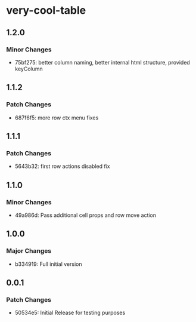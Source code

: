 # very-cool-table

## 1.2.0

### Minor Changes

- 75bf275: better column naming, better internal html structure, provided keyColumn

## 1.1.2

### Patch Changes

- 687f6f5: more row ctx menu fixes

## 1.1.1

### Patch Changes

- 5643b32: first row actions disabled fix

## 1.1.0

### Minor Changes

- 49a986d: Pass additional cell props and row move action

## 1.0.0

### Major Changes

- b334919: Full initial version

## 0.0.1

### Patch Changes

- 50534e5: Initial Release for testing purposes
